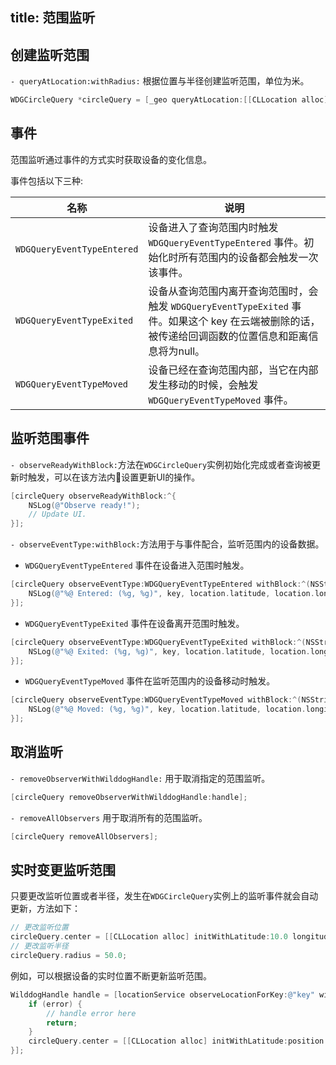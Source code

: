 title: 范围监听
---

## 创建监听范围
`- queryAtLocation:withRadius:`  根据位置与半径创建监听范围，单位为米。

```objectivec
WDGCircleQuery *circleQuery = [_geo queryAtLocation:[[CLLocation alloc] initWithLatitude:37.33617167 longitude:-122.08165962] withRadius:500.0];
```
## 事件

范围监听通过事件的方式实时获取设备的变化信息。

事件包括以下三种:

| 名称                      | 说明                                       |
| ------------------------ | ------------------------------------------ |
| `WDGQueryEventTypeEntered` | 设备进入了查询范围内时触发 `WDGQueryEventTypeEntered` 事件。初始化时所有范围内的设备都会触发一次该事件。 |
| `WDGQueryEventTypeExited`  | 设备从查询范围内离开查询范围时，会触发 `WDGQueryEventTypeExited` 事件。如果这个 key 在云端被删除的话，被传递给回调函数的位置信息和距离信息将为null。 |
| `WDGQueryEventTypeMoved`   | 设备已经在查询范围内部，当它在内部发生移动的时候，会触发 `WDGQueryEventTypeMoved` 事件。 |



## 监听范围事件

`- observeReadyWithBlock:`方法在`WDGCircleQuery`实例初始化完成或者查询被更新时触发，可以在该方法内设置更新UI的操作。

```objectivec
[circleQuery observeReadyWithBlock:^{
    NSLog(@"Observe ready!");
    // Update UI.
}];
```

`- observeEventType:withBlock:`方法用于与事件配合，监听范围内的设备数据。

- `WDGQueryEventTypeEntered` 事件在设备进入范围时触发。

```objectivec
[circleQuery observeEventType:WDGQueryEventTypeEntered withBlock:^(NSString * _Nonnull key, WDGPosition * _Nonnull location) {
    NSLog(@"%@ Entered: (%g, %g)", key, location.latitude, location.longitude);
}];
```

- `WDGQueryEventTypeExited` 事件在设备离开范围时触发。

```objectivec
[circleQuery observeEventType:WDGQueryEventTypeExited withBlock:^(NSString * _Nonnull key, WDGPosition * _Nonnull location) {
    NSLog(@"%@ Exited: (%g, %g)", key, location.latitude, location.longitude);
}];
```

- `WDGQueryEventTypeMoved` 事件在监听范围内的设备移动时触发。

```objectivec
[circleQuery observeEventType:WDGQueryEventTypeMoved withBlock:^(NSString * _Nonnull key, WDGPosition * _Nonnull location) {
    NSLog(@"%@ Moved: (%g, %g)", key, location.latitude, location.longitude);
}];
```




## 取消监听

`- removeObserverWithWilddogHandle:` 用于取消指定的范围监听。

```objectivec
[circleQuery removeObserverWithWilddogHandle:handle];
```

`- removeAllObservers` 用于取消所有的范围监听。

```objectivec
[circleQuery removeAllObservers];
```



## 实时变更监听范围

只要更改监听位置或者半径，发生在`WDGCircleQuery`实例上的监听事件就会自动更新，方法如下：

```objectivec
// 更改监听位置
circleQuery.center = [[CLLocation alloc] initWithLatitude:10.0 longitude:50.0];
// 更改监听半径
circleQuery.radius = 50.0;
```

例如，可以根据设备的实时位置不断更新监听范围。

```objectivec
WilddogHandle handle = [locationService observeLocationForKey:@"key" withBlock:^(WDGPosition * _Nullable position, NSError * _Nullable error) {
    if (error) {
        // handle error here
        return;
    }
    circleQuery.center = [[CLLocation alloc] initWithLatitude:position.latitude longitude:position.longitude];
}];
```